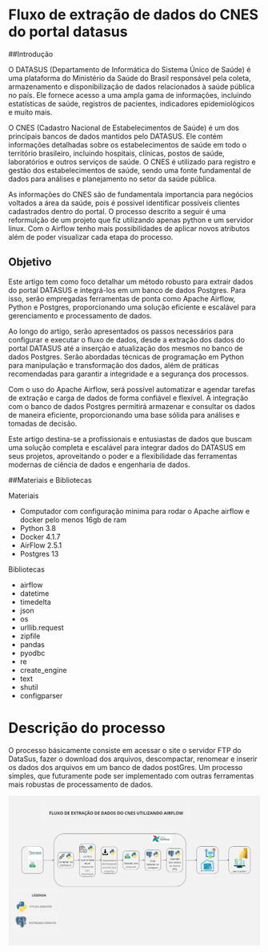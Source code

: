 # Fluxo de extração de dados do CNES do portal datasus

##Introdução

O DATASUS (Departamento de Informática do Sistema Único de Saúde) é uma plataforma do Ministério da Saúde do Brasil responsável pela coleta, armazenamento e disponibilização de dados relacionados à saúde pública no país. Ele fornece acesso a uma ampla gama de informações, incluindo estatísticas de saúde, registros de pacientes, indicadores epidemiológicos e muito mais.

O CNES (Cadastro Nacional de Estabelecimentos de Saúde) é um dos principais bancos de dados mantidos pelo DATASUS. Ele contém informações detalhadas sobre os estabelecimentos de saúde em todo o território brasileiro, incluindo hospitais, clínicas, postos de saúde, laboratórios e outros serviços de saúde. O CNES é utilizado para registro e gestão dos estabelecimentos de saúde, sendo uma fonte fundamental de dados para análises e planejamento no setor da saúde pública.

As informações do CNES são de fundamentala importancia para negócios voltados a área da saúde, pois é possivel identificar possíveis clientes cadastrados dentro do portal. O processo descrito a seguir é uma reformulção de um projeto que fiz utilizando apenas python e um servidor linux. Com o Airflow tenho mais possibilidades de aplicar novos atributos além de poder visualizar cada etapa do processo.

## Objetivo

Este artigo tem como foco detalhar um método robusto para extrair dados do portal DATASUS e integrá-los em um banco de dados Postgres. Para isso, serão empregadas ferramentas de ponta como Apache Airflow, Python e Postgres, proporcionando uma solução eficiente e escalável para gerenciamento e processamento de dados.

Ao longo do artigo, serão apresentados os passos necessários para configurar e executar o fluxo de dados, desde a extração dos dados do portal DATASUS até a inserção e atualização dos mesmos no banco de dados Postgres. Serão abordadas técnicas de programação em Python para manipulação e transformação dos dados, além de práticas recomendadas para garantir a integridade e a segurança dos processos.

Com o uso do Apache Airflow, será possível automatizar e agendar tarefas de extração e carga de dados de forma confiável e flexível. A integração com o banco de dados Postgres permitirá armazenar e consultar os dados de maneira eficiente, proporcionando uma base sólida para análises e tomadas de decisão.

Este artigo destina-se a profissionais e entusiastas de dados que buscam uma solução completa e escalável para integrar dados do DATASUS em seus projetos, aproveitando o poder e a flexibilidade das ferramentas modernas de ciência de dados e engenharia de dados.

##Materiais e Bibliotecas

Materiais
- Computador com configuração minima para rodar o Apache airflow e docker pelo menos 16gb de ram
- Python 3.8
- Docker 4.1.7
- AirFlow 2.5.1
- Postgres 13

Bibliotecas
- airflow
- datetime
- timedelta
- json
- os
- urllib.request
- zipfile
- pandas
- pyodbc
- re
- create_engine
- text
- shutil
- configparser

# Descrição do processo

O processo básicamente consiste em acessar o site o servidor FTP do DataSus, fazer o download dos arquivos, descompactar, renomear e inserir os dados dos arquivos em um banco de dados postGres. Um processo simples, que futuramente pode ser implementado com outras ferramentas mais robustas de processamento de dados.

![Gráfico](https://github.com/Jezandre/CNES_Fluxo_AirFlow/blob/main/Fluxo%20AirflowCnes.jpg)
